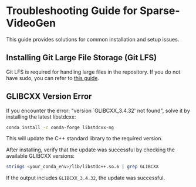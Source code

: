 # Troubleshooting Guide for Sparse-VideoGen

This guide provides solutions for common installation and setup issues.

## Installing Git Large File Storage (Git LFS)

Git LFS is required for handling large files in the repository. If you do not have sudo, you can refer to [this guide]( https://gist.github.com/pourmand1376/bc48a407f781d6decae316a5cfa7d8ab).

## GLIBCXX Version Error

If you encounter the error: "version `GLIBCXX_3.4.32' not found", solve it by installing the latest libstdcxx:

```bash
conda install -c conda-forge libstdcxx-ng
```

This will update the C++ standard library to the required version.

After installing, verify that the update was successful by checking the available GLIBCXX versions:
```bash
strings <your_conda_env>/lib/libstdc++.so.6 | grep GLIBCXX
```

If the output includes `GLIBCXX_3.4.32`, the update was successful.

